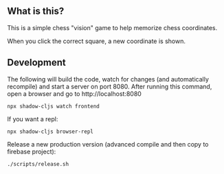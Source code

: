 ## What is this?

This is a simple chess "vision" game to help memorize chess
coordinates. 

When you click the correct square, a new coordinate is shown.

## Development

The following will build the code, watch for changes (and
automatically recompile) and start a server on port 8080. After
running this command, open a browser and go to http://localhost:8080

	npx shadow-cljs watch frontend
	
If you want a repl:

	npx shadow-cljs browser-repl
	
	
Release a new production version (advanced compile and then copy to
firebase project):

	./scripts/release.sh



